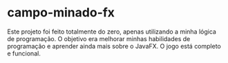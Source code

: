 # campo-minado-fx
Este projeto foi feito totalmente do zero, apenas utilizando a minha lógica de programação. O objetivo era melhorar minhas habilidades de programação e aprender ainda mais sobre o JavaFX. O jogo está completo e funcional.
